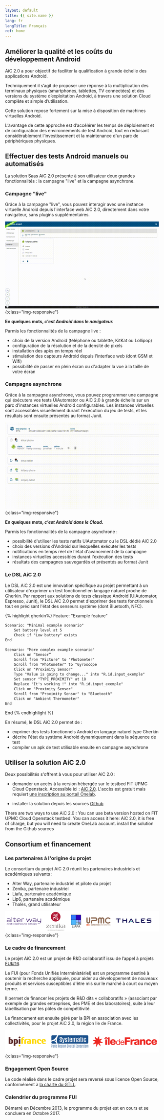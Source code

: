 ```yaml
---
layout: default
title: {{ site.name }}
lang: fr
langTitle: Français
ref: home
---
```


## Améliorer la qualité et les coûts du développement Android

AiC 2.0 a pour objectif de faciliter la qualification à grande échelle des applications Android.

Techniquement il s’agit de proposer une réponse à la multiplication des terminaux physiques (smartphones, tablettes, TV connectées) et des versions du système d’exploitation Android, à travers une solution Cloud complète et simple d’utilisation.

Cette solution repose fortement sur la mise à disposition de machines virtuelles Android.

L’avantage de cette approche est d’accélérer les temps de déploiement et de configuration des environnements de test Android, tout en réduisant considérablement l’investissement et la maintenance d'un parc de périphériques physiques.

## Effectuer des tests Android manuels ou automatisés

La solution Saas AiC 2.0 présente à son utilisateur deux grandes fonctionnalités : la campagne "live" et la campagne asynchrone.

### Campagne "live"

Grâce à la campagne "live", vous pouvez interagir avec une instance virtuelle Android depuis l'interface web AiC 2.0, directement dans votre navigateur, sans plugins supplémentaires.

![AiC Live Campaign](/img/AiC_live_campaign_640.gif){:class="img-responsive"}

__En quelques mots, _c'est Android dans le navigateur.___

Parmis les fonctionnalités de la campagne live :

- choix de la version Android (téléphone ou tablette, KitKat ou Lollipop)
- configuration de la résolution et de la densité de pixels
- installation des apks en temps réel
- stimulation des capteurs Android depuis l'interface web (dont GSM et Wifi)
- possibilité de passer en plein écran ou d'adapter la vue à la taille de votre écran

### Campagne asynchrone

Grâce à la campagne asynchrone, vous pouvez programmer une campagne qui éxécutera vos tests UiAutomator ou AiC 2.0 à grande échelle sur un parc d'instances virtuelles Android configurables. Les instances virtuelles sont accessibles visuellement durant l'exécution du jeu de tests, et les résultats sont ensuite présentés au format Junit. 

![AiC Async Campaign](/img/AiC_async_campaign_640.gif){:class="img-responsive"}

__En quelques mots, _c'est Android dans le Cloud.___

Parmis les fonctionnalités de la campagne asynchrone :

- possibilité d'utiliser les tests natifs UiAutomator ou le DSL dédié AiC 2.0
- choix des versions d'Android sur lesquelles exécuter les tests
- notifications en temps réel de l'état d'avancement de la campagne
- instances virtuelles accessibles durant l'exécution des tests
- résultats des campagnes sauvegardés et présentés au format Junit

### Le DSL AiC 2.0
Le DSL AiC 2.0 est une innovation spécifique au projet permettant à un utilisateur d'exprimer un test fonctionnel en langage naturel proche de Gherkin. Par rapport aux solutions de tests classique Android (UiAutomator, Espresso, Junit), le DSL AiC 2.0 permet d'exprimer des tests fonctionnels tout en précisant l'état des senseurs système (dont Bluetooth, NFC).

{% highlight gherkin%}
Feature: "Example feature"

    Scenario: "Minimal example scenario"
        Set battery level at 5
        Check if "Low battery" exists
    End

    Scenario: "More complex example scenario"
        Click on “Sensor”
        Scroll from "Picture" to "Photometer"
        Scroll from "Photometer" to "Gyroscope
        Click on "Proximity Sensor"
        Type "Value is going to change..." into "R.id.input_exemple"
        Set sensor "TYPE_PROXIMITY" at 18
        Replace "It's working !" into "R.id.input_exemple"
        Click on "Proximity Sensor"
        Scroll from "Proximity Sensor" to "Bluetooth"
        Click on "Ambient Thermometer"
    End

End
{% endhighlight %}


En résumé, le DSL AiC 2.0 permet de :

- exprimer des tests fonctionnels Android en langage naturel type Gherkin
- décrire l'état du système Android dynamiquement dans la séquence de test
- compiler un apk de test utilisable ensuite en campagne asynchrone

## Utiliser la solution AiC 2.0

Deux possibilités s'offrent à vous pour utiliser AiC 2.0 :

- demander un accès à la version hébergée sur le testbed FIT UPMC Cloud Openstack. Accessible ici : [AiC 2.0](https://aic.onelab.eu). L'accès est gratuit mais requiert [une inscription au portail Onelab](https://portal.onelab.eu/register).

- installer la solution depuis les sources [Github](https://github.com/AiC-Project)



There are two ways to use AiC 2.0 :
You can use beta version hosted on FIT UPMC Cloud Openstack testbed. You can access it here:  AiC 2.0, it is free of charge, but you will need to create OneLab account. 
install the solution from the Github sources

## Consortium et financement

### Les partenaires à l'origine du projet
Le consortium du projet AiC 2.0 réunit les partenaires industriels et académiques suivants : 

- Alter Way, partenaire industriel et pilote du projet
- Zenika, partenaire industriel
- Liafa, partenaire académique
- Lip6, partenaire académique
- Thalès, grand utilisateur

![AiC Partners Logo](/img/AiC_partners_logo.png){:class="img-responsive"}

### Le cadre de financement
Le projet AiC 2.0 est un projet de R&D collaboratif issu de l’appel à projets [FUI#16](http://www.systematic-paris-region.org/fr/actualites/le-16e-appel-a-projets-fui-retient-12-projets-labellises-par-systematic-paris-region). 

Le FUI (pour Fonds Unifiés Interministériel) est un programme destiné à soutenir la recherche appliquée, pour aider au développement de nouveaux produits et services susceptibles d'être mis sur le marché à court ou moyen terme.

Il permet de financer les projets de R&D dits « collaboratifs » (associant par exemple de grandes entreprises, des PME et des laboratoires), suite à leur labellisation par les pôles de compétitivité.

Le financement est ensuite géré par la BPI en association avec les collectivités, pour le projet AiC 2.0, la région Ile de France.

![AiC Financial Logo](/img/AiC_financial_logo.png){:class="img-responsive"}

### Engagement Open Source
Le code réalisé dans le cadre projet sera reversé sous licence Open Source, conformément à [la charte du GTLL](http://www.systematic-paris-region.org/fr/logiciel-libre/propos/charte).

### Calendrier du programme FUI
Démarré en Décembre 2013, le programme du projet est en cours et se concluera en Octobre 2017.


